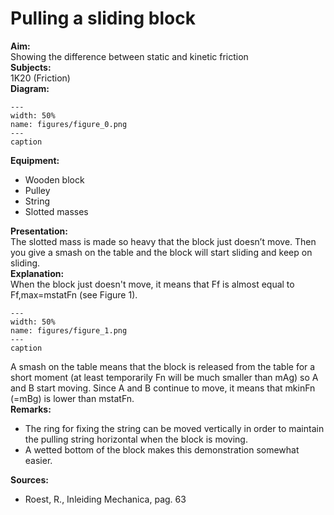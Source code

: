 # Pulling a sliding block 
    
<b> Aim: </b>  
 Showing the difference between static and kinetic friction    
<b> Subjects: </b>  
 1K20 (Friction)   
<b> Diagram: </b>  
    
```{figure} figures/figure_0.png  
---  
width: 50%  
name: figures/figure_0.png  
---  
caption  
``` 
     
<b> Equipment: </b>  
 
 *  Wooden block 
 *  Pulley 
 *  String 
 *  Slotted masses
     
<b> Presentation: </b>  
 The slotted mass is made so heavy that the block just doesn’t move. Then you give a smash on the table and the block will start sliding and keep on sliding.    
<b> Explanation: </b>  
 When the block just doesn't move, it means that Ff is almost equal to Ff,max=mstatFn (see Figure 1).    
```{figure} figures/figure_1.png  
---  
width: 50%  
name: figures/figure_1.png  
---  
caption  
``` 
 A smash on the table means that the block is released from the table for a short moment (at least temporarily Fn will be much smaller than mAg) so A and B start moving. Since A and B continue to move, it means that mkinFn (=mBg) is lower than mstatFn.    
<b> Remarks: </b>  
 
 *  The ring for fixing the string can be moved vertically in order to maintain the pulling string horizontal when the block is moving. 
 *  A wetted bottom of the block makes this demonstration somewhat easier.
   
<b> Sources: </b>  
 
 *  Roest, R., Inleiding Mechanica, pag. 63
  
